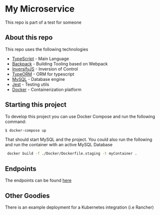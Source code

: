 # My Microservice

This repo is part of a test for someone

## About this repo

This repo uses the following technologies

-   [TypeScript](https://github.com/Microsoft/TypeScript) - Main Language
-   [Backpack](https://github.com/jaredpalmer/backpack) - Building Tooling based on Webpack
-   [InversifyJS](https://github.com/inversify/InversifyJS) - Inversion of Control
-   [TypeORM](https://typeorm.io/#/) - ORM for typescript
-   [MySQL](https://www.mysql.com/) - Database engine
-   [Jest](jestjs.io) - Testing utils
-   [Docker](https://www.docker.com) - Containerization platform

## Starting this project

To develop this project you can use Docker Compose and run the following command:

```bash
$ docker-compose up
```

That should start MySQL and the project. You could also run the following and run the container with an active MySQL Database

```bash
 docker build -f ./Docker/Dockerfile.staging -t myContainer .
```

## Endpoints

The endpoints can be found [here](danielfranco.docs.apiary.io)

## Other Goodies

There is an example deployment for a Kubernetes integration (i.e Rancher)